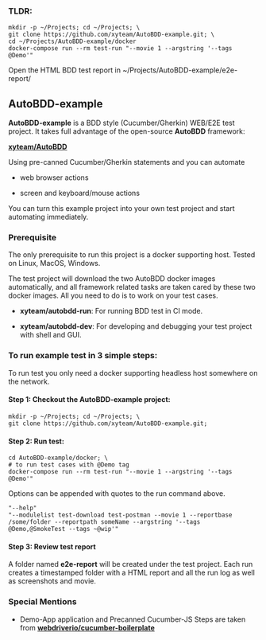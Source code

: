 ### TLDR:

```
mkdir -p ~/Projects; cd ~/Projects; \
git clone https://github.com/xyteam/AutoBDD-example.git; \
cd ~/Projects/AutoBDD-example/docker
docker-compose run --rm test-run "--movie 1 --argstring '--tags @Demo'"
```
Open the HTML BDD test report in ~/Projects/AutoBDD-example/e2e-report/

## AutoBDD-example

**AutoBDD-example** is a BDD style (Cucumber/Gherkin) WEB/E2E test project. It takes full advantage of the open-source **AutoBDD** framework:

**[xyteam/AutoBDD](https://github.com/xyteam/AutoBDD)**

Using pre-canned Cucumber/Gherkin statements and you can automate

* web browser actions

* screen and keyboard/mouse actions

You can turn this example project into your own test project and start automating immediately.

### Prerequisite

The only prerequisite to run this project is a docker supporting host. Tested on Linux, MacOS, Windows.

The test project will download the two AutoBDD docker images automatically, and all framework related tasks are taken cared by these two docker images. All you need to do is to work on your test cases.

* **xyteam/autobdd-run**: For running BDD test in CI mode.

* **xyteam/autobdd-dev**: For developing and debugging your test project with shell and GUI.

### To run example test in 3 simple steps:

To run test you only need a docker supporting headless host somewhere on the network.

#### Step 1: Checkout the AutoBDD-example project:
```
mkdir -p ~/Projects; cd ~/Projects; \
git clone https://github.com/xyteam/AutoBDD-example.git;
```
#### Step 2: Run test:
```
cd AutoBDD-example/docker; \
# to run test cases with @Demo tag
docker-compose run --rm test-run "--movie 1 --argstring '--tags @Demo'"
```
Options can be appended with quotes to the run command above.
```
"--help"
"--modulelist test-download test-postman --movie 1 --reportbase /some/folder --reportpath someName --argstring '--tags @Demo,@SmokeTest --tags ~@wip'"
```

#### Step 3: Review test report

A folder named **e2e-report** will be created under the test project.
Each run creates a timestamped folder with a HTML report and all the run log as well as screenshots and movie.

### Special Mentions
  * Demo-App application and Precanned Cucumber-JS Steps are taken from **[webdriverio/cucumber-boilerplate](https://github.com/webdriverio/cucumber-boilerplate)**

